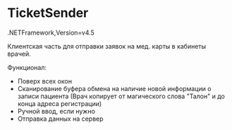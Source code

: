 # TicketSender
 
.NETFramework,Version=v4.5
 
Клиентская часть для отправки заявок на мед. карты в кабинеты врачей. 

Функционал:
  - Поверх всех окон
  - Сканирование буфера обмена на наличие новой информации о записи пациента (Врач копирует от магического слова "Талон" и до конца адреса регистрации)
  - Ручной ввод, если нужно
  - Отправка данных на сервер

